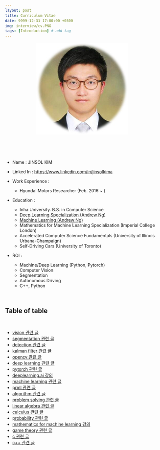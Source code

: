 ```yaml
---
layout: post
title: Curriculum Vitae
date: 9999-12-31 17:00:00 +0300
img: interview/cv.PNG
tags: [Introduction] # add tag
---
```


<center> <img src="../assets/img/My/kjs.jpg" alt="Drawing"  style="width: 300px;"/> </center>

<br><br><br>

+ Name : JINSOL KIM
+ Linked In : https://www.linkedin.com/in/jinsolkima
+ Work Experience : 
    - Hyundai Motors Researcher (Feb. 2016 ~ )
    
+ Education :
    + Inha University. B.S. in Computer Science
    + [Deep Learning Specialization (Andrew Ng)](https://www.coursera.org/account/accomplishments/specialization/certificate/7Y5SFDG3F85E)
    + [Machine Learning (Andrew Ng)](https://www.coursera.org/account/accomplishments/certificate/DT55J2YVFRJL)
    + Mathematics for Machine Learning Specialization (Imperial College London)
    + Accelerated Computer Science Fundamentals (University of Illinois Urbana-Champaign)
    + Self-Driving Cars (University of Toronto)
                 
+ ROI :
    - Machine/Deep Learning (Python, Pytorch)      
    - Computer Vision
    - Segmentation
    - Autonomous Driving
    - C++, Python

<br>

## Table of table

<br>

- [vision 관련 글](https://gaussian37.github.io/vision-concept-vision-table/)
- [segmentation 관련 글](https://gaussian37.github.io/vision-segmentation-segmentation-table/)
- [detection 관련 글](https://gaussian37.github.io/vision-detection-detection-table/)
- [kalman filter 관련 글](https://gaussian37.github.io/vision-kalmanfilter-kalmanfilter-table/)
- [opencv 관련 글](https://gaussian37.github.io/vision-opencv-opencv-table/)
- [deep learning 관련 글](https://gaussian37.github.io/dl-concept-deep-learning-table/)
- [pytorch 관련 글](https://gaussian37.github.io/dl-pytorch-pytorch-table/)
- [deeplearning.ai 강의](https://gaussian37.github.io/dl-dlai-deeplearning_ai_table/)
- [machine learning 관련 글](https://gaussian37.github.io/ml-concept-machine-learning-table/)
- [prml 관련 글](https://gaussian37.github.io/ml-prml-prml-table/)
- [algorithm 관련 글](https://gaussian37.github.io/math-concept-algorithm-table/)
- [problem solving 관련 글](https://gaussian37.github.io/math-ps-ps-table/)
- [linear algebra 관련 글](https://gaussian37.github.io/math-la-linear-algebra-table/)
- [calculus 관련 글](https://gaussian37.github.io/math-calculus-calculus-Table/)
- [probability 관련 글](https://gaussian37.github.io/math-pb-probability-table/)
- [mathematics for machine learning 강의](https://gaussian37.github.io/math-mfml-mfml_table/)
- [game theory 관련 글](https://gaussian37.github.io/math-game-game-theory-table/)
- [c 관련 글](https://gaussian37.github.io/c-concept-c-table/)
- [c++ 관련 글](https://gaussian37.github.io/cpp-concept-cpp-table/)
